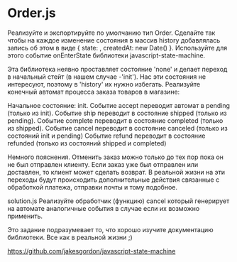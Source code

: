 # Order.js

Реализуйте и экспортируйте по умолчанию тип Order. Сделайте так чтобы на каждое изменение состояния в массив history добавлялась запись об этом в виде { state: <name>, createdAt: new Date() }. Используйте для этого событие onEnterState библиотеки javascript-state-machine.

Эта библиотека неявно проставляет состояние 'none' и делает переход в начальный стейт (в нашем случае -'init'). Нас эти состояния не интересуют, поэтому в 'history' их нужно избегать.
Реализуйте конечный автомат процесса заказа товаров в магазине:

Начальное состояние: init. Событие accept переводит автомат в pending (только из init). Событие ship переводит в состояние shipped (только из pending). Событие complete переводит в состояние completed (только из shipped). Событие cancel переводит в состояние canceled (только из состояний init и pending) Событие refund переводит в состояние refunded (только из состояний shipped и completed)

Немного пояснения. Отменить заказ можно только до тех пор пока он не был отправлен клиенту. Если заказ уже был отправлен или доставлен, то клиент может сделать возврат. В реальной жизни на эти переходы будут происходить дополнительные действия связанные с обработкой платежа, отправки почты и тому подобное.

solution.js
Реализуйте обработчик (функцию) cancel который генерирует на автомате аналогичные события в случае если их возможно применить.

Это задание подразумевает то, что хорошо изучите документацию библиотеки.
Все как в реальной жизни ;)

https://github.com/jakesgordon/javascript-state-machine
